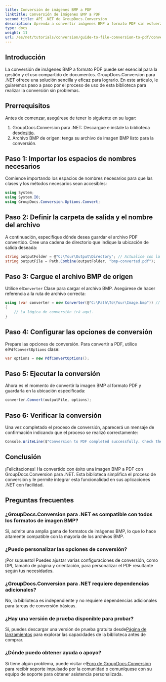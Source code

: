 ```yaml
---
title: Conversión de imágenes BMP a PDF
linktitle: Conversión de imágenes BMP a PDF
second_title: API .NET de GroupDocs.Conversion
description: Aprenda a convertir imágenes BMP a formato PDF sin esfuerzo con GroupDocs.Conversion para .NET. Este completo tutorial paso a paso cubre los requisitos previos, el manejo de archivos fuente y las opciones de personalización.
type: docs
weight: 11
url: /es/net/tutorials/conversion/guide-to-file-conversion-to-pdf/converting-bmp-to-pdf/
---
```

## Introducción

La conversión de imágenes BMP a formato PDF puede ser esencial para la gestión y el uso compartido de documentos. GroupDocs.Conversion para .NET ofrece una solución sencilla y eficaz para lograrlo. En este artículo, le guiaremos paso a paso por el proceso de uso de esta biblioteca para realizar la conversión sin problemas.

## Prerrequisitos

Antes de comenzar, asegúrese de tener lo siguiente en su lugar:

1.  GroupDocs.Conversion para .NET: Descargue e instale la biblioteca desde[sitio](https://releases.groupdocs.com/conversion/net/).
2. Archivo BMP de origen: tenga su archivo de imagen BMP listo para la conversión.

## Paso 1: Importar los espacios de nombres necesarios

Comience importando los espacios de nombres necesarios para que las clases y los métodos necesarios sean accesibles:

```csharp
using System;
using System.IO;
using GroupDocs.Conversion.Options.Convert;
```

## Paso 2: Definir la carpeta de salida y el nombre del archivo

A continuación, especifique dónde desea guardar el archivo PDF convertido. Cree una cadena de directorio que indique la ubicación de salida deseada:

```csharp
string outputFolder = @"C:\Your\Output\Directory"; // Actualice con la ruta de su directorio
string outputFile = Path.Combine(outputFolder, "bmp-converted.pdf");
```

## Paso 3: Cargue el archivo BMP de origen

 Utilice el`Converter` Clase para cargar el archivo BMP. Asegúrese de hacer referencia a la ruta de archivo correcta:

```csharp
using (var converter = new Converter(@"C:\Path\To\Your\Image.bmp")) // Actualice con la ruta de su archivo BMP
{
    // La lógica de conversión irá aquí.
}
```

## Paso 4: Configurar las opciones de conversión

 Prepare las opciones de conversión. Para convertir a PDF, utilice el`PdfConvertOptions` clase:

```csharp
var options = new PdfConvertOptions();
```

## Paso 5: Ejecutar la conversión

Ahora es el momento de convertir la imagen BMP al formato PDF y guardarla en la ubicación especificada:

```csharp
converter.Convert(outputFile, options);
```

## Paso 6: Verificar la conversión

Una vez completado el proceso de conversión, aparecerá un mensaje de confirmación indicando que el proceso se realizó correctamente:

```csharp
Console.WriteLine($"Conversion to PDF completed successfully. Check the output in: {outputFolder}");
```

## Conclusión

¡Felicitaciones! Ha convertido con éxito una imagen BMP a PDF con GroupDocs.Conversion para .NET. Esta biblioteca simplifica el proceso de conversión y le permite integrar esta funcionalidad en sus aplicaciones .NET con facilidad.

## Preguntas frecuentes

### ¿GroupDocs.Conversion para .NET es compatible con todos los formatos de imagen BMP?

Sí, admite una amplia gama de formatos de imágenes BMP, lo que lo hace altamente compatible con la mayoría de los archivos BMP.

### ¿Puedo personalizar las opciones de conversión?

¡Por supuesto! Puedes ajustar varias configuraciones de conversión, como DPI, tamaño de página y orientación, para personalizar el PDF resultante según tus necesidades.

### ¿GroupDocs.Conversion para .NET requiere dependencias adicionales?

No, la biblioteca es independiente y no requiere dependencias adicionales para tareas de conversión básicas.

### ¿Hay una versión de prueba disponible para probar?

 Sí, puedes descargar una versión de prueba gratuita desde[Página de lanzamientos](https://releases.groupdocs.com/) para explorar las capacidades de la biblioteca antes de comprar.

### ¿Dónde puedo obtener ayuda o apoyo?

Si tiene algún problema, puede visitar el[Foro de GroupDocs.Conversion](https://forum.groupdocs.com/c/conversion/11) para recibir soporte impulsado por la comunidad o comuníquese con su equipo de soporte para obtener asistencia personalizada.